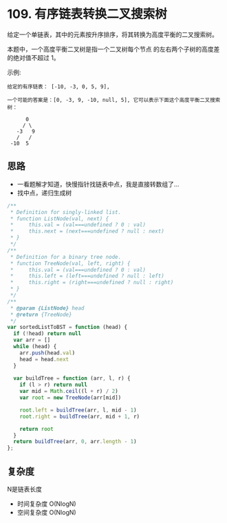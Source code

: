 # 109. 有序链表转换二叉搜索树
给定一个单链表，其中的元素按升序排序，将其转换为高度平衡的二叉搜索树。

本题中，一个高度平衡二叉树是指一个二叉树每个节点 的左右两个子树的高度差的绝对值不超过 1。

示例:
```
给定的有序链表： [-10, -3, 0, 5, 9],

一个可能的答案是：[0, -3, 9, -10, null, 5], 它可以表示下面这个高度平衡二叉搜索树：

      0
     / \
   -3   9
   /   /
 -10  5
```
## 思路
- 一看题解才知道，快慢指针找链表中点，我是直接转数组了...   
- 找中点，递归生成树
```js
/**
 * Definition for singly-linked list.
 * function ListNode(val, next) {
 *     this.val = (val===undefined ? 0 : val)
 *     this.next = (next===undefined ? null : next)
 * }
 */
/**
 * Definition for a binary tree node.
 * function TreeNode(val, left, right) {
 *     this.val = (val===undefined ? 0 : val)
 *     this.left = (left===undefined ? null : left)
 *     this.right = (right===undefined ? null : right)
 * }
 */
/**
 * @param {ListNode} head
 * @return {TreeNode}
 */
var sortedListToBST = function (head) {
  if (!head) return null
  var arr = []
  while (head) {
    arr.push(head.val)
    head = head.next
  }
  
  var buildTree = function (arr, l, r) {
    if (l > r) return null
    var mid = Math.ceil((l + r) / 2)
    var root = new TreeNode(arr[mid])

    root.left = buildTree(arr, l, mid - 1)
    root.right = buildTree(arr, mid + 1, r)

    return root
  }
  return buildTree(arr, 0, arr.length - 1)
};
```
## 复杂度
N是链表长度
- 时间复杂度 O(NlogN) 
- 空间复杂度 O(NlogN)